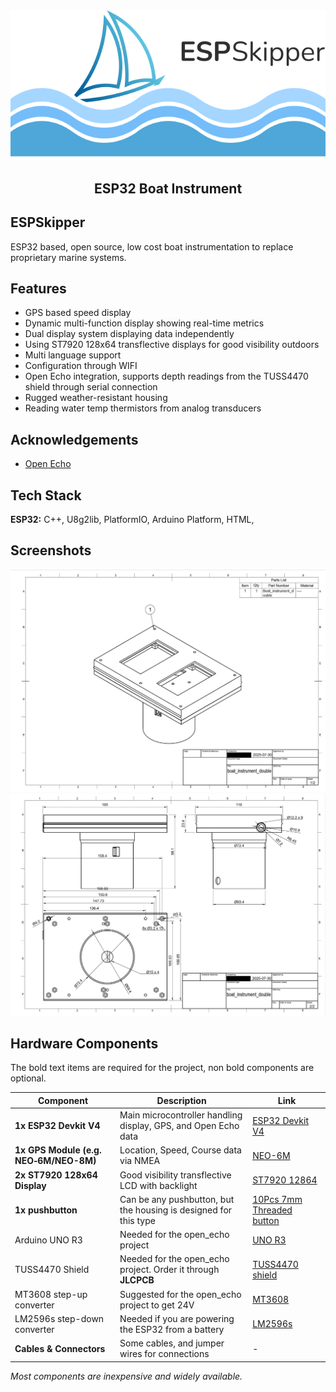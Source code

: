  <div align="center">
  <picture>
    <source media="(prefers-color-scheme: dark)" srcset="./documentation/logo_dark.png">
    <img style="width=60%" alt="ESP Skipper logo" src="./documentation/logo_bright.png">
  </picture>
  <h2 align="center">ESP32 Boat Instrument</h2>
</div>

## ESPSkipper

ESP32 based, open source, low cost boat instrumentation to replace proprietary marine systems.


## Features

- GPS based speed display
- Dynamic multi-function display showing real-time metrics
- Dual display system displaying data independently
- Using ST7920 128x64 transflective displays for good visibility outdoors
- Multi language support
- Configuration through WIFI
- Open Echo integration, supports depth readings from the TUSS4470 shield through serial connection
- Rugged weather-resistant housing
- Reading water temp thermistors from analog transducers


## Acknowledgements

 - [Open Echo](https://github.com/Neumi/open_echo)


## Tech Stack

**ESP32:** C++, U8g2lib, PlatformIO, Arduino Platform, HTML, 



## Screenshots

![Housing1](./documentation/housing1.png)
![Housing2](./documentation/housing2.png)

## Hardware Components

The bold text items are required for the project, non bold components are optional.

| Component                   | Description                                         | Link                           |
|-----------------------------|-----------------------------------------------------|--------------------------------|
| **1x ESP32 Devkit V4**         | Main microcontroller handling display, GPS, and Open Echo data | [ESP32 Devkit V4](https://www.aliexpress.com/item/1005006422498371.html) |
| **1x GPS Module (e.g. NEO‑6M/NEO-8M)**| Location, Speed, Course data via NMEA        | [NEO-6M](https://www.aliexpress.com/item/1005007175919889.html) |
| **2x ST7920 128x64 Display**  | Good visibility transflective LCD with backlight | [ST7920 12864](https://www.aliexpress.com/item/2043862354.html) |
| **1x pushbutton** | Can be any pushbutton, but the housing is designed for this type | [10Pcs 7mm Threaded button](https://www.aliexpress.com/item/32804945328.html) |
| Arduino UNO R3      | Needed for the open_echo project   | [UNO R3](https://www.aliexpress.com/item/1005006141687578.html) |
| TUSS4470 Shield    | Needed for the open_echo project. Order it through **JLCPCB**         | [TUSS4470 shield](https://github.com/Neumi/open_echo/tree/main/TUSS4470_shield_002/TUSS4470_shield_hardware/TUSS4470_shield) |
| MT3608 step-up converter  | Suggested for the open_echo project to get 24V           | [MT3608](https://www.aliexpress.com/item/1005007508800676.html) |
| LM2596s step-down converter    | Needed if you are powering the ESP32 from a battery | [LM2596s](https://www.aliexpress.com/item/33004374185.html) |
| **Cables & Connectors**     | Some cables, and jumper wires for connections                  | - |

*Most components are inexpensive and widely available.*